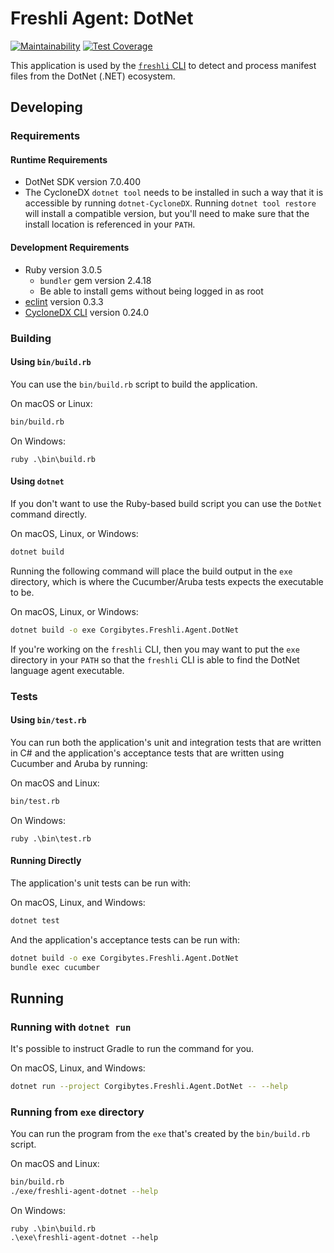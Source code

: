 # Freshli Agent: DotNet

[![Maintainability](https://api.codeclimate.com/v1/badges/484b4749424297461774/maintainability)](https://codeclimate.com/github/corgibytes/freshli-agent-dotnet/maintainability) [![Test Coverage](https://api.codeclimate.com/v1/badges/484b4749424297461774/test_coverage)](https://codeclimate.com/github/corgibytes/freshli-agent-dotnet/test_coverage)

This application is used by the [`freshli` CLI](https://github.com/corgibytes/freshli-cli) to detect and process manifest files from the DotNet (.NET) ecosystem.

## Developing

### Requirements

#### Runtime Requirements

* DotNet SDK version 7.0.400
* The CycloneDX `dotnet tool` needs to be installed in such a way that it is accessible by running `dotnet-CycloneDX`. Running `dotnet tool restore` will install a compatible version, but you'll need to make sure that the install location is referenced in your `PATH`.

#### Development Requirements

* Ruby version 3.0.5
  * `bundler` gem version 2.4.18
  * Be able to install gems without being logged in as root
* [eclint](https://gitlab.com/greut/eclint) version 0.3.3
* [CycloneDX CLI](https://github.com/CycloneDX/cyclonedx-cli) version 0.24.0


### Building

#### Using `bin/build.rb`

You can use the `bin/build.rb` script to build the application.

On macOS or Linux:
```bash
bin/build.rb
```

On Windows:
```pwsh
ruby .\bin\build.rb
```

#### Using `dotnet`

If you don't want to use the Ruby-based build script you can use the `DotNet` command directly.

On macOS, Linux, or Windows:
```bash
dotnet build
```

Running the following command will place the build output in the `exe` directory, which is where the Cucumber/Aruba tests expects the executable to be.

On macOS, Linux, or Windows:
```bash
dotnet build -o exe Corgibytes.Freshli.Agent.DotNet
```

If you're working on the `freshli` CLI, then you may want to put the `exe` directory in your `PATH` so that the `freshli` CLI is able to find the DotNet language agent executable.

### Tests

#### Using `bin/test.rb`

You can run both the application's unit and integration tests that are written in C# and the application's acceptance tests that are written using Cucumber and Aruba by running:

On macOS and Linux:
```bash
bin/test.rb
```

On Windows:
```pwsh
ruby .\bin\test.rb
```

#### Running Directly

The application's unit tests can be run with:

On macOS, Linux, and Windows:
```bash
dotnet test
```

And the application's acceptance tests can be run with:

```bash
dotnet build -o exe Corgibytes.Freshli.Agent.DotNet
bundle exec cucumber
```

## Running

### Running with `dotnet run`

It's possible to instruct Gradle to run the command for you.

On macOS, Linux, and Windows:
```bash
dotnet run --project Corgibytes.Freshli.Agent.DotNet -- --help
```

### Running from `exe` directory

You can run the program from the `exe` that's created by the `bin/build.rb` script.

On macOS and Linux:
```bash
bin/build.rb
./exe/freshli-agent-dotnet --help
```

On Windows:
```pwsh
ruby .\bin\build.rb
.\exe\freshli-agent-dotnet --help
```
